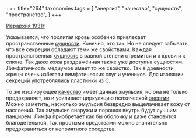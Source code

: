 +++
title="264"
taxonomies.tags = [
 "энергия",
 "качество",
 "сущность",
 "пространство",
]
+++

[Иерархия 1931г](/agni/1931)

Указывается, что пролитая кровь особенно привлекает пространственные [сущности](/tags/[сущность](/tags/сущность)). Конечно, это так. Но не следует забывать, что все секреции обладают теми же свойствами. Каждая пространственная [сущность](/tags/сущность) в равной степени стремится и к крови и к слюне. Так даже кожа раздражённая также уже доступна сущностям. Лимфатичность медиумов имеет то же свойство. Так в древности жрецы очень избегали лимфатических слуг и учеников. Для изоляции секреций употреблялись пластинки из С.   

То же изолирующее [качество](/tags/качество) имеет данная эмульсия, но она не только предохраняет, но и усиливает циркуляцию психической [энергии](/tags/энергия). Можно заметить, насколько эмульсия безвредно выщелачивает кожу от наслоений. Так эмульсия снаружи и порошок внутрь будут лучшим панцирем. Лимфа приобретает как бы оболочку и даже становится благодетельной. Так простыми средствами можно значительно предохраниться от неприятного соседства.   

